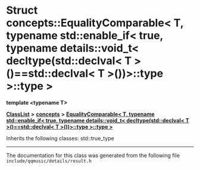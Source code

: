 

# Struct concepts::EqualityComparable&lt; T, typename std::enable\_if&lt; true, typename details::void\_t&lt; decltype(std::declval&lt; T &gt;()==std::declval&lt; T &gt;())&gt;::type &gt;::type &gt;

**template &lt;typename T&gt;**



[**ClassList**](annotated.md) **>** [**concepts**](namespaceconcepts.md) **>** [**EqualityComparable&lt; T, typename std::enable\_if&lt; true, typename details::void\_t&lt; decltype(std::declval&lt; T &gt;()==std::declval&lt; T &gt;())&gt;::type &gt;::type &gt;**](structconcepts_1_1EqualityComparable_3_01T_00_01typename_01std_1_1enable__if_3_01true_00_01typenb4b0200ec94bdc3bb35c4a1595f66806.md)








Inherits the following classes: std::true_type































































------------------------------
The documentation for this class was generated from the following file `include/qqmusic/details/result.h`


